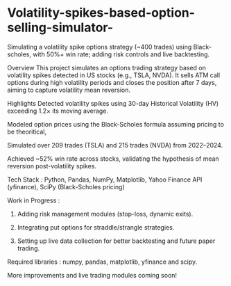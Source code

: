 # Volatility-spikes-based-option-selling-simulator-

Simulating a volatility spike options strategy (~400 trades) using Black-scholes, with 50%+ win rate; adding risk controls and live backtesting.

Overview
This project simulates an options trading strategy based on volatility spikes detected in US stocks (e.g., TSLA, NVDA).
It sells ATM call options during high volatility periods and closes the position after 7 days, aiming to capture volatility mean reversion.

Highlights
Detected volatility spikes using 30-day Historical Volatility (HV) exceeding 1.2× its moving average.

Modeled option prices using the Black-Scholes formula assuming pricing to be theoritical, 

Simulated over 209 trades (TSLA) and 215 trades (NVDA) from 2022–2024.

Achieved ~52% win rate across stocks, validating the hypothesis of mean reversion post-volatility spikes.

Tech Stack : Python, Pandas, NumPy, Matplotlib, Yahoo Finance API (yfinance), SciPy (Black-Scholes pricing)

Work in Progress :

1. Adding risk management modules (stop-loss, dynamic exits).

2. Integrating put options for straddle/strangle strategies.

3. Setting up live data collection for better backtesting and future paper trading.

Required libraries : numpy, pandas, matplotlib, yfinance and scipy. 

More improvements and live trading modules coming soon!
